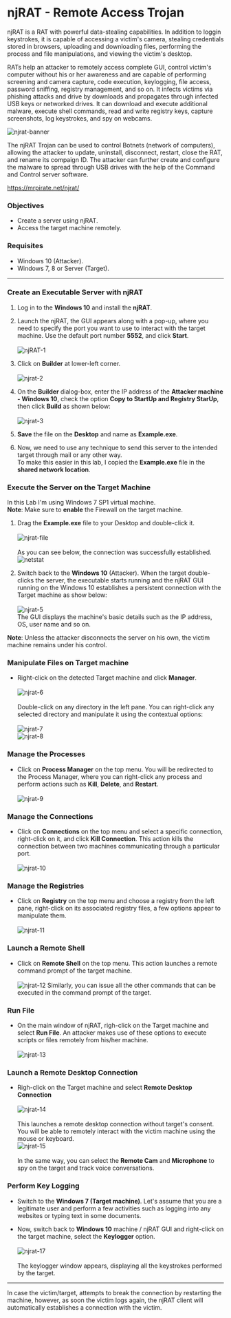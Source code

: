 # njRAT - Remote Access Trojan 
njRAT is a RAT with powerful data-stealing capabilities. In addition to loggin keystrokes, it is capable of accessing a victim's camera, stealing credentials stored in browsers, uploading and downloading files, performing the process and file manipulations, and viewing the victim's desktop.

RATs help an attacker to remotely access complete GUI, control victim's computer without his or her awareness and are capable of performing screening and camera capture, code execution, keylogging, file access, password sniffing, registry management, and so on. It infects victims via phishing attacks and drive by downloads and propagates through infected USB keys or networked drives. It can download and execute additional malware, execute shell commands, read and write registry keys, capture screenshots, log keystrokes, and spy on webcams.

![njrat-banner](https://mrpirate.net/wp-content/uploads/2019/01/Download-NjRat-Cracked-696x297.png)

The njRAT Trojan can be used to control Botnets (network of computers), allowing the attacker to update, uninstall, disconnect, restart, close the RAT, and rename its compaign ID. The attacker can further create and configure the malware to spread through USB drives with the help of the Command and Control server software.

https://mrpirate.net/njrat/

### Objectives 
* Create a server using njRAT.
* Access the target machine remotely.

### Requisites
* Windows 10 (Attacker).
* Windows 7, 8 or Server (Target).

***


### Create an Executable Server with njRAT
1. Log in to the **Windows 10** and install the **njRAT**.

2. Launch the njRAT, the GUI appears along with a pop-up, where you need to specify the port you want to use to interact with the target machine. Use the default port number **5552**, and click **Start**.<br><br>
![njRAT-1](https://gist.githubusercontent.com/Samsar4/62886aac358c3d484a0ec17e8eb11266/raw/caad9653523827738862d74cf1c36cf8837d6fd7/njrat-1.png)

3. Click on **Builder** at lower-left corner.<br><br>
![njrat-2](https://gist.githubusercontent.com/Samsar4/62886aac358c3d484a0ec17e8eb11266/raw/411c9e98897726a97257b7987b0c509a3aa1675f/njrat-2.png)

4. On the **Builder** dialog-box, enter the IP address of the **Attacker machine - Windows 10**, check the option **Copy to StartUp and Registry StarUp**, then click **Build** as shown below:<br><br>
![njrat-3](https://gist.githubusercontent.com/Samsar4/62886aac358c3d484a0ec17e8eb11266/raw/411c9e98897726a97257b7987b0c509a3aa1675f/njrat-3.png)

5. **Save** the file on the **Desktop** and name as **Example.exe**.

6. Now, we need to use any technique to send this server to the intended target through mail or any other way.<br>
To make this easier in this lab, I copied the **Example.exe** file in the **shared network location**.

### Execute the Server on the Target Machine
In this Lab I'm using Windows 7 SP1 virtual machine.<br>
**Note**: Make sure to **enable** the Firewall on the target machine.

1. Drag the **Example.exe** file to your Desktop and double-click it. <br><br>
![njrat-file](https://gist.githubusercontent.com/Samsar4/62886aac358c3d484a0ec17e8eb11266/raw/b2573905cb5a70412b91a66178dbc31d408b88c5/njrat-4-.png)
<br><br>
As you can see below, the connection was successfully established.
![netstat](https://gist.githubusercontent.com/Samsar4/62886aac358c3d484a0ec17e8eb11266/raw/09d357ad5a4100dc86c96752cdfa66aa5d7ea0b8/netstat-njrat-0.png)

2. Switch back to the **Windows 10** (Attacker). When the target double-clicks the server, the executable starts running and the njRAT GUI running on the Windows 10 establishes a persistent connection with the Target machine as show below:<br><br>
![njrat-5](https://gist.githubusercontent.com/Samsar4/62886aac358c3d484a0ec17e8eb11266/raw/b2573905cb5a70412b91a66178dbc31d408b88c5/njrat-5-manager.png)<br>
The GUI displays the machine's basic details such as the IP address, OS, user name and so on.

**Note**: Unless the attacker disconnects the server on his own, the victim machine remains under his control.

### Manipulate Files on Target machine

* Right-click on the detected Target machine and click **Manager**.<br><br>
![njrat-6](https://gist.githubusercontent.com/Samsar4/62886aac358c3d484a0ec17e8eb11266/raw/765ee94aa03721aa4e232e9bb6681286a85c1b63/njrat-6.png)<br><br> Double-click on any directory in the left pane. You can right-click any selected directory and manipulate it using the contextual options:<br><br>
![njrat-7](https://gist.githubusercontent.com/Samsar4/62886aac358c3d484a0ec17e8eb11266/raw/765ee94aa03721aa4e232e9bb6681286a85c1b63/njrat-7.png)<br>
![njrat-8](https://gist.githubusercontent.com/Samsar4/62886aac358c3d484a0ec17e8eb11266/raw/765ee94aa03721aa4e232e9bb6681286a85c1b63/njrat-8.png)

### Manage the Processes
* Click on **Process Manager** on the top menu. You will be redirected to the Process Manager, where you can right-click any process and perform actions such as **Kill**, **Delete**, and **Restart**.<br><br>
![njrat-9](https://gist.githubusercontent.com/Samsar4/62886aac358c3d484a0ec17e8eb11266/raw/765ee94aa03721aa4e232e9bb6681286a85c1b63/njrat-9.png)

### Manage the Connections
* Click on **Connections** on the top menu and select a specific connection, right-click on it, and click **Kill Connection**. This action kills the connection between two machines communicating through a particular port.<br><br>
![njrat-10](https://gist.githubusercontent.com/Samsar4/62886aac358c3d484a0ec17e8eb11266/raw/765ee94aa03721aa4e232e9bb6681286a85c1b63/njrat-10.png)

### Manage the Registries
* Click on **Registry** on the top menu and choose a registry from the left pane, right-click on its associated registry files, a few options appear to manipulate them.<br><br>
![njrat-11](https://gist.githubusercontent.com/Samsar4/62886aac358c3d484a0ec17e8eb11266/raw/765ee94aa03721aa4e232e9bb6681286a85c1b63/njrat-11.png)

### Launch a Remote Shell
* Click on **Remote Shell** on the top menu. This action launches a remote command prompt of the target machine.<br><br>
![njrat-12](https://gist.githubusercontent.com/Samsar4/62886aac358c3d484a0ec17e8eb11266/raw/765ee94aa03721aa4e232e9bb6681286a85c1b63/njrat-12.png)
Similarly, you can issue all the other commands that can be executed in the command prompt of the target. 

### Run File
* On the main window of njRAT, righ-click on the Target machine and select **Run File**. An attacker makes use of these options to execute scripts or files remotely from his/her machine.<br><br>
![njrat-13](https://gist.githubusercontent.com/Samsar4/62886aac358c3d484a0ec17e8eb11266/raw/ec9651e3ff4d84df00483d9533bba6e5c636fe07/njrat-13.png)

### Launch a Remote Desktop Connection
* Righ-click on the Target machine and select **Remote Desktop Connection**<br><br>
![njrat-14](https://gist.githubusercontent.com/Samsar4/62886aac358c3d484a0ec17e8eb11266/raw/ec9651e3ff4d84df00483d9533bba6e5c636fe07/njrat-14.png)<br><br>
This launches a remote desktop connection without target's consent. You will be able to remotely interact with the victim machine using the mouse or keyboard.<br>
![njrat-15](https://gist.githubusercontent.com/Samsar4/62886aac358c3d484a0ec17e8eb11266/raw/ec9651e3ff4d84df00483d9533bba6e5c636fe07/njrat-15.png)<br><br>
In the same way, you can select the **Remote Cam** and **Microphone** to spy on the target and track voice conversations.

### Perform Key Logging
* Switch to the **Windows 7 (Target machine)**. Let's assume that you are a legitimate user and perform a few activities such as logging into any websites or typing text in some documents.

* Now, switch back to **Windows 10** machine / njRAT GUI and right-click on the target machine, select the **Keylogger** option.<br><br>
![njrat-17](https://gist.githubusercontent.com/Samsar4/62886aac358c3d484a0ec17e8eb11266/raw/cac208d7be116875c33553b33c198cb97a1a4830/rjrat-17.png)<br><br>
The keylogger window appears, displaying all the keystrokes performed by the target.

***
In case the victim/target, attempts to break the connection by restarting the machine, however, as soon the victim logs again, the njRAT client will automatically establishes a connection with the victim.


 
